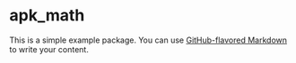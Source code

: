 # apk_math

This is a simple example package. You can use
[GitHub-flavored Markdown](https://github.com/apz-eng/apk_math)
to write your content.